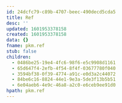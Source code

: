 ```yaml
---
id: 24dcfc79-c89b-4707-beec-490decd5cda5
title: Ref
desc: ''
updated: 1601953378158
created: 1601953378158
data: {}
fname: pkm.ref
stub: false
children:
  - 0486be25-19e4-4fc6-98f6-e5c9908d1161
  - 65d647f4-2efb-4f54-8f4f-03677780f040
  - 3594bf38-0f39-4774-a91c-e0d3a2c44072
  - 84be6c16-8824-44e1-9e3a-5de3f13b5b51
  - 6e04aeb6-4e9c-46a8-a2c0-e6ceb9ee91d0
hpath: pkm.ref
---
```


